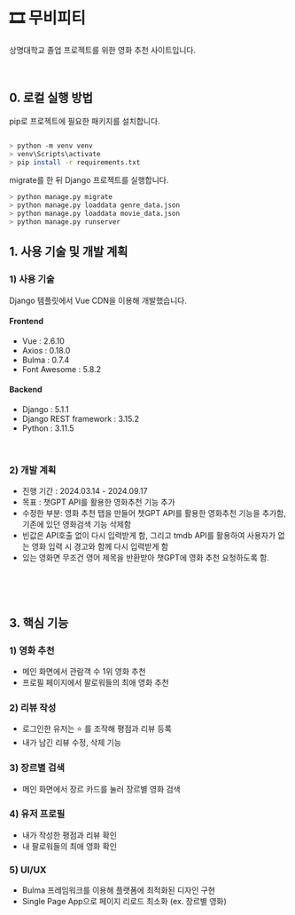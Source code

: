 # 🎞 무비피티

상명대학교 졸업 프로젝트를 위한 영화 추천 사이트입니다.


&nbsp;
## 0. 로컬 실행 방법

pip로 프로젝트에 필요한 패키지를 설치합니다.

```bash

> python -m venv venv
> venv\Scripts\activate
> pip install -r requirements.txt
```

migrate를 한 뒤 Django 프로젝트를 실행합니다.

```bash
> python manage.py migrate
> python manage.py loaddata genre_data.json
> python manage.py loaddata movie_data.json
> python manage.py runserver
```




## 1. 사용 기술 및 개발 계획

### 1) 사용 기술

Django 템플릿에서 Vue CDN을 이용해 개발했습니다.

#### Frontend

- Vue : 2.6.10
- Axios : 0.18.0
- Bulma : 0.7.4
- Font Awesome : 5.8.2

#### Backend

- Django : 5.1.1
- Django REST framework : 3.15.2
- Python : 3.11.5

&nbsp;



### 2) 개발 계획

* 진행 기간 : 2024.03.14 - 2024.09.17
* 목표 : 챗GPT API를 활용한 영화추천 기능 추가
* 수정한 부분: 영화 추천 탭을 만들어 챗GPT API를 활용한 영화추천 기능을 추가함, 기존에 있던 영화검색 기능 삭제함
* 빈값은 API호출 없이 다시 입력받게 함, 그리고 tmdb API를 활용하여 사용자가 없는 영화 입력 시 경고와 함께 다시 입력받게 함
* 있는 영화면 무조건 영어 제목을 반환받아 챗GPT에 영화 추천 요청하도록 함.

&nbsp;







&nbsp;

## 3. 핵심 기능

### 1) 영화 추천

- 메인 화면에서 관람객 수 1위 영화 추천
- 프로필 페이지에서 팔로워들의 최애 영화 추천



### 2) 리뷰 작성

* 로그인한 유저는 :star: 를 조작해 평점과 리뷰 등록
* 내가 남긴 리뷰 수정, 삭제 기능



### 3) 장르별 검색

* 메인 화면에서 장르 카드를 눌러 장르별 영화 검색 



### 4) 유저 프로필

* 내가 작성한 평점과 리뷰 확인
* 내 팔로워들의 최애 영화 확인



### 5) UI/UX

- Bulma 프레임워크를 이용해 플랫폼에 최적화된 디자인 구현
- Single Page App으로 페이지 리로드 최소화 (ex. 장르별 영화)






